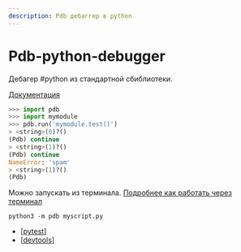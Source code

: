 ```yaml
---
description: Pdb дебаггер в python
---
```

# Pdb-python-debugger

Дебагер #python из стандартной сбиблиотеки.

[Документация](https://docs.python.org/3/library/pdb.html)

```python
>>> import pdb
>>> import mymodule
>>> pdb.run('mymodule.test()')
> <string>(0)?()
(Pdb) continue
> <string>(1)?()
(Pdb) continue
NameError: 'spam'
> <string>(1)?()
(Pdb)
```

Можно запускать из терминала. [Подробнее как работать через терминал](https://docs.python.org/3/library/pdb.html#debugger-commands)

`python3 -m pdb myscript.py`

- [[pytest]]
- [[devtools]]

[//begin]: # "Autogenerated link references for markdown compatibility"
[pytest]: pytest "Pytest"
[devtools]: devtools "Python-devtools"
[//end]: # "Autogenerated link references"